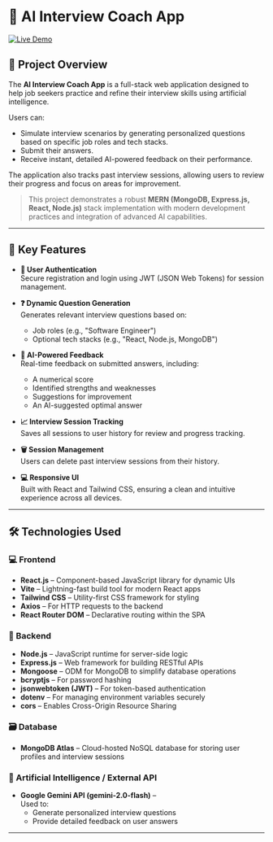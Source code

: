 # 🧠 AI Interview Coach App

[![Live Demo](https://img.shields.io/badge/LIVE%20DEMO-green?style=for-the-badge&logo=rocket)](https://ai-interview-app-pwdb.onrender.com/)

## 📌 Project Overview

The **AI Interview Coach App** is a full-stack web application designed to help job seekers practice and refine their interview skills using artificial intelligence. 

Users can:
- Simulate interview scenarios by generating personalized questions based on specific job roles and tech stacks.
- Submit their answers.
- Receive instant, detailed AI-powered feedback on their performance.

The application also tracks past interview sessions, allowing users to review their progress and focus on areas for improvement.

> This project demonstrates a robust **MERN (MongoDB, Express.js, React, Node.js)** stack implementation with modern development practices and integration of advanced AI capabilities.

---

## 🚀 Key Features

- **🔐 User Authentication**  
  Secure registration and login using JWT (JSON Web Tokens) for session management.

- **❓ Dynamic Question Generation**  
  Generates relevant interview questions based on:
  - Job roles (e.g., "Software Engineer")
  - Optional tech stacks (e.g., "React, Node.js, MongoDB")

- **🤖 AI-Powered Feedback**  
  Real-time feedback on submitted answers, including:
  - A numerical score  
  - Identified strengths and weaknesses  
  - Suggestions for improvement  
  - An AI-suggested optimal answer

- **📈 Interview Session Tracking**  
  Saves all sessions to user history for review and progress tracking.

- **🗑️ Session Management**  
  Users can delete past interview sessions from their history.

- **💻 Responsive UI**  
  Built with React and Tailwind CSS, ensuring a clean and intuitive experience across all devices.

---

## 🛠️ Technologies Used

### 💻 Frontend

- **React.js** – Component-based JavaScript library for dynamic UIs  
- **Vite** – Lightning-fast build tool for modern React apps  
- **Tailwind CSS** – Utility-first CSS framework for styling  
- **Axios** – For HTTP requests to the backend  
- **React Router DOM** – Declarative routing within the SPA

### 🧠 Backend

- **Node.js** – JavaScript runtime for server-side logic  
- **Express.js** – Web framework for building RESTful APIs  
- **Mongoose** – ODM for MongoDB to simplify database operations  
- **bcryptjs** – For password hashing  
- **jsonwebtoken (JWT)** – For token-based authentication  
- **dotenv** – For managing environment variables securely  
- **cors** – Enables Cross-Origin Resource Sharing

### 🗃️ Database

- **MongoDB Atlas** – Cloud-hosted NoSQL database for storing user profiles and interview sessions

### 🤖 Artificial Intelligence / External API

- **Google Gemini API (gemini-2.0-flash)** –  
  Used to:
  - Generate personalized interview questions  
  - Provide detailed feedback on user answers

---
